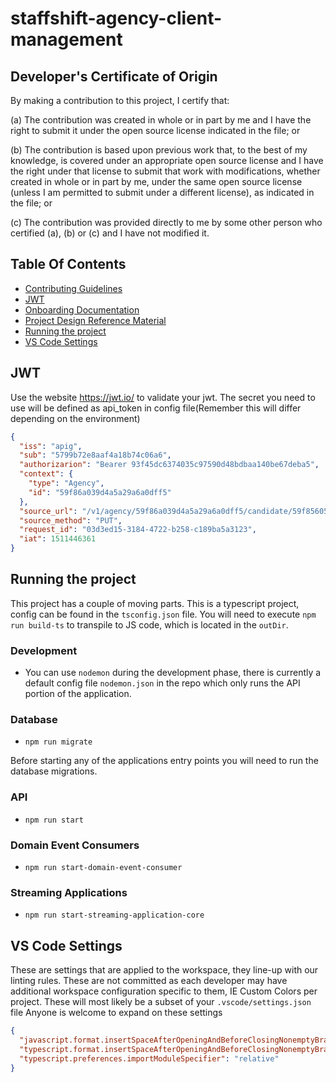# staffshift-agency-client-management

## Developer's Certificate of Origin
By making a contribution to this project, I certify that:

  (a) The contribution was created in whole or in part by me and I have the right to submit it under the open source license indicated in the file; or

  (b) The contribution is based upon previous work that, to the best of my knowledge, is covered under an appropriate open source license and I have the right under that license to submit that work with modifications, whether created in whole or in part by me, under the same open source license (unless I am permitted to submit under a different license), as indicated in the file; or

  (c) The contribution was provided directly to me by some other person who certified (a), (b) or (c) and I have not modified it.

## Table Of Contents
* [Contributing Guidelines](https://github.com/A24Group/big-book-of-information/blob/master/onboarding/contributing.md)
* [JWT](#jwt)
* [Onboarding Documentation](https://github.com/A24Group/big-book-of-information/tree/master/onboarding)
* [Project Design Reference Material](https://github.com/A24Group/big-book-of-information/tree/master/ddd_cqrs_eventsourcing)
* [Running the project](#running-the-project)
* [VS Code Settings](#vs-code-settings)


## JWT
Use the website https://jwt.io/ to validate your jwt. The secret you need to use will be defined as api_token in config file(Remember this will differ depending on the environment)
```json
{
  "iss": "apig",
  "sub": "5799b72e8aaf4a18b74c06a6",
  "authorizarion": "Bearer 93f45dc6374035c97590d48bdbaa140be67deba5",
  "context": {
    "type": "Agency",
    "id": "59f86a039d4a5a29a6a0dff5"
  },
  "source_url": "/v1/agency/59f86a039d4a5a29a6a0dff5/candidate/59f85605e5cab96197820f1f/equality",
  "source_method": "PUT",
  "request_id": "03d3ed15-3184-4722-b258-c189ba5a3123",
  "iat": 1511446361
}
```

## Running the project
This project has a couple of moving parts. This is a typescript project, config can be found in the `tsconfig.json` file. You will need to execute `npm run build-ts` to transpile to JS code, which is located in the `outDir`.

### Development
* You can use `nodemon` during the development phase, there is currently a default config file `nodemon.json` in the repo which only runs the API portion of the application.

### Database
* `npm run migrate`

Before starting any of the applications entry points you will need to run the database migrations.

### API
* `npm run start`

### Domain Event Consumers
* `npm run start-domain-event-consumer`

### Streaming Applications
* `npm run start-streaming-application-core`

## VS Code Settings
These are settings that are applied to the workspace, they line-up with our linting rules. These are not committed as each developer may have additional workspace configuration specific to them, IE Custom Colors per project.
These will most likely be a subset of your `.vscode/settings.json` file
Anyone is welcome to expand on these settings
```json
{
  "javascript.format.insertSpaceAfterOpeningAndBeforeClosingNonemptyBraces": false,
  "typescript.format.insertSpaceAfterOpeningAndBeforeClosingNonemptyBraces": false,
  "typescript.preferences.importModuleSpecifier": "relative"
}
```
